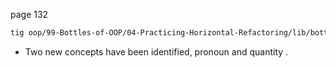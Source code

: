 page 132

```bash
tig oop/99-Bottles-of-OOP/04-Practicing-Horizontal-Refactoring/lib/bottles.rb
```
+ Two new concepts have been identified, pronoun and quantity .

